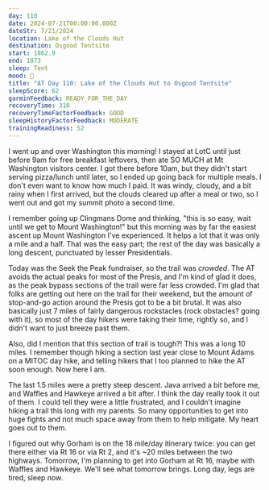 ```yaml
---
day: 110
date: 2024-07-21T00:00:00.000Z
dateStr: 7/21/2024
location: Lake of the Clouds Hut
destination: Osgood Tentsite
start: 1862.9
end: 1873
sleep: Tent
mood: 🙂
title: "AT Day 110: Lake of the Clouds Hut to Osgood Tentsite"
sleepScore: 62
garminFeedback: READY_FOR_THE_DAY
recoveryTime: 310
recoveryTimeFactorFeedback: GOOD
sleepHistoryFactorFeedback: MODERATE
trainingReadiness: 52
---
```

I went up and over Washington this morning! I stayed at LotC until just before 9am for free breakfast leftovers, then ate SO MUCH at Mt Washington visitors center. I got there before 10am, but they didn't start serving pizza/lunch until later, so I ended up going back for multiple meals. I don't even want to know how much I paid. It was windy, cloudy, and a bit rainy when I first arrived, but the clouds cleared up after a meal or two, so I went out and got my summit photo a second time.

I remember going up Clingmans Dome and thinking, "this is so easy, wait until we get to Mount Washington!" but this morning was by far the easiest ascent up Mount Washington I've experienced. It helps a lot that it was only a mile and a half. That was the easy part; the rest of the day was basically a long descent, punctuated by lesser Presidentials.

Today was the Seek the Peak fundraiser, so the trail was *crowded*. The AT avoids the actual peaks for most of the Presis, and I'm kind of glad it does, as the peak bypass sections of the trail were far less crowded. I'm glad that folks are getting out here on the trail for their weekend, but the amount of stop-and-go action around the Presis got to be a bit brutal. It was also basically just 7 miles of fairly dangerous rockstacles (rock obstacles? going with it), so most of the day hikers were taking their time, rightly so, and I didn't want to just breeze past them.

Also, did I mention that this section of trail is tough?! This was a long 10 miles. I remember though hiking a section last year close to Mount Adams on a MITOC day hike, and telling hikers that I too planned to hike the AT soon enough. Now here I am.

The last 1.5 miles were a pretty steep descent. Java arrived a bit before me, and Waffles and Hawkeye arrived a bit after. I think the day really took it out of them. I could tell they were a little frustrated, and I couldn't imagine hiking a trail this long with my parents. So many opportunities to get into huge fights and not much space away from them to help mitigate. My heart goes out to them.

I figured out why Gorham is on the 18 mile/day itinerary twice: you can get there either via Rt 16 or via Rt 2, and it's ~20 miles between the two highways. Tomorrow, I'm planning to get into Gorham at Rt 16, maybe with Waffles and Hawkeye. We'll see what tomorrow brings. Long day, legs are tired, sleep now.
